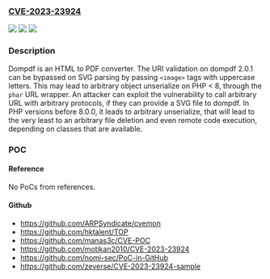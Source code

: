 ### [CVE-2023-23924](https://cve.mitre.org/cgi-bin/cvename.cgi?name=CVE-2023-23924)
![](https://img.shields.io/static/v1?label=Product&message=dompdf&color=blue)
![](https://img.shields.io/static/v1?label=Version&message=%3D%20%3C%202.0.2%20&color=brighgreen)
![](https://img.shields.io/static/v1?label=Vulnerability&message=CWE-551%3A%20Incorrect%20Behavior%20Order%3A%20Authorization%20Before%20Parsing%20and%20Canonicalization&color=brighgreen)

### Description

Dompdf is an HTML to PDF converter. The URI validation on dompdf 2.0.1 can be bypassed on SVG parsing by passing `<image>` tags with uppercase letters. This may lead to arbitrary object unserialize on PHP < 8, through the `phar` URL wrapper. An attacker can exploit the vulnerability to call arbitrary URL with arbitrary protocols, if they can provide a SVG file to dompdf. In PHP versions before 8.0.0, it leads to arbitrary unserialize, that will lead to the very least to an arbitrary file deletion and even remote code execution, depending on classes that are available.

### POC

#### Reference
No PoCs from references.

#### Github
- https://github.com/ARPSyndicate/cvemon
- https://github.com/hktalent/TOP
- https://github.com/manas3c/CVE-POC
- https://github.com/motikan2010/CVE-2023-23924
- https://github.com/nomi-sec/PoC-in-GitHub
- https://github.com/zeverse/CVE-2023-23924-sample

